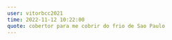```yaml
---
user: vitorbcc2021
time: 2022-11-12 10:22:00
quote: cobertor para me cobrir do frio de Sao Paulo
---
```


